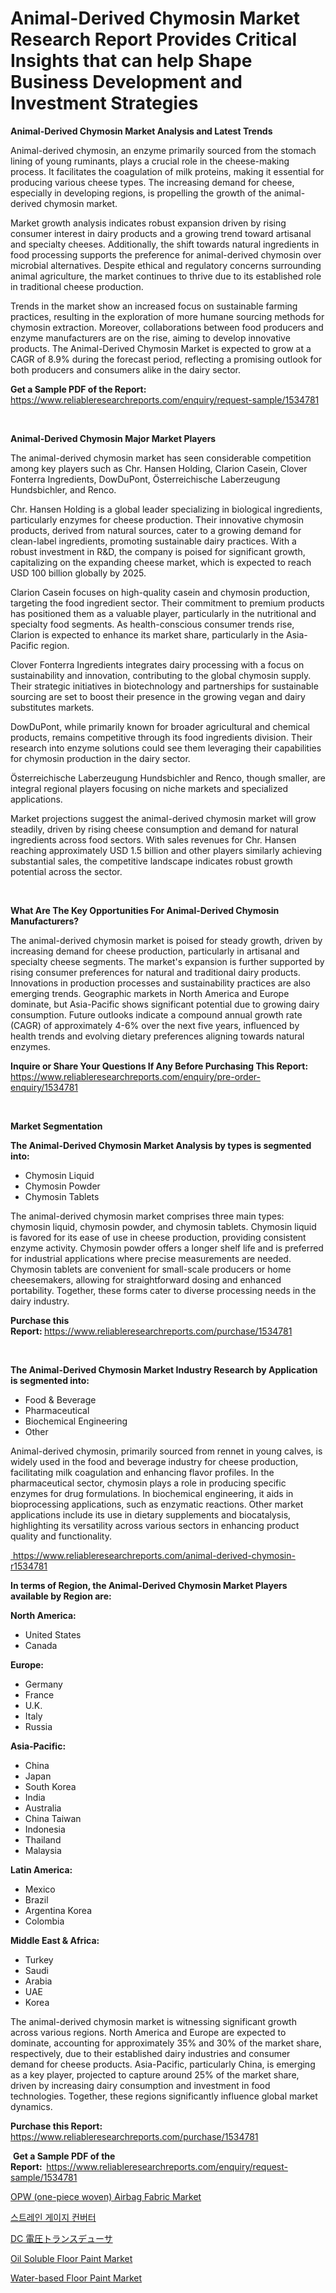 <p><h1>Animal-Derived Chymosin Market Research Report Provides Critical Insights that can help Shape Business Development and Investment Strategies</h1></p><p><strong>Animal-Derived Chymosin Market Analysis and Latest Trends</strong></p>
<p><p>Animal-derived chymosin, an enzyme primarily sourced from the stomach lining of young ruminants, plays a crucial role in the cheese-making process. It facilitates the coagulation of milk proteins, making it essential for producing various cheese types. The increasing demand for cheese, especially in developing regions, is propelling the growth of the animal-derived chymosin market. </p><p>Market growth analysis indicates robust expansion driven by rising consumer interest in dairy products and a growing trend toward artisanal and specialty cheeses. Additionally, the shift towards natural ingredients in food processing supports the preference for animal-derived chymosin over microbial alternatives. Despite ethical and regulatory concerns surrounding animal agriculture, the market continues to thrive due to its established role in traditional cheese production. </p><p>Trends in the market show an increased focus on sustainable farming practices, resulting in the exploration of more humane sourcing methods for chymosin extraction. Moreover, collaborations between food producers and enzyme manufacturers are on the rise, aiming to develop innovative products. The Animal-Derived Chymosin Market is expected to grow at a CAGR of 8.9% during the forecast period, reflecting a promising outlook for both producers and consumers alike in the dairy sector.</p></p>
<p><strong>Get a Sample PDF of the Report:&nbsp;</strong> <a href="https://www.reliableresearchreports.com/enquiry/request-sample/1534781?utm_campaign=38&utm_medium=2&utm_source=Github&utm_content=ia&utm_term=03042025&utm_id=animal-derived-chymosin">https://www.reliableresearchreports.com/enquiry/request-sample/1534781</a></p>
<p>&nbsp;</p>
<p><strong>Animal-Derived Chymosin Major Market Players</strong></p>
<p><p>The animal-derived chymosin market has seen considerable competition among key players such as Chr. Hansen Holding, Clarion Casein, Clover Fonterra Ingredients, DowDuPont, Österreichische Laberzeugung Hundsbichler, and Renco. </p><p>Chr. Hansen Holding is a global leader specializing in biological ingredients, particularly enzymes for cheese production. Their innovative chymosin products, derived from natural sources, cater to a growing demand for clean-label ingredients, promoting sustainable dairy practices. With a robust investment in R&D, the company is poised for significant growth, capitalizing on the expanding cheese market, which is expected to reach USD 100 billion globally by 2025.</p><p>Clarion Casein focuses on high-quality casein and chymosin production, targeting the food ingredient sector. Their commitment to premium products has positioned them as a valuable player, particularly in the nutritional and specialty food segments. As health-conscious consumer trends rise, Clarion is expected to enhance its market share, particularly in the Asia-Pacific region.</p><p>Clover Fonterra Ingredients integrates dairy processing with a focus on sustainability and innovation, contributing to the global chymosin supply. Their strategic initiatives in biotechnology and partnerships for sustainable sourcing are set to boost their presence in the growing vegan and dairy substitutes markets.</p><p>DowDuPont, while primarily known for broader agricultural and chemical products, remains competitive through its food ingredients division. Their research into enzyme solutions could see them leveraging their capabilities for chymosin production in the dairy sector.</p><p>Österreichische Laberzeugung Hundsbichler and Renco, though smaller, are integral regional players focusing on niche markets and specialized applications.</p><p>Market projections suggest the animal-derived chymosin market will grow steadily, driven by rising cheese consumption and demand for natural ingredients across food sectors. With sales revenues for Chr. Hansen reaching approximately USD 1.5 billion and other players similarly achieving substantial sales, the competitive landscape indicates robust growth potential across the sector.</p></p>
<p>&nbsp;</p>
<p><strong>What Are The Key Opportunities For Animal-Derived Chymosin Manufacturers?</strong></p>
<p><p>The animal-derived chymosin market is poised for steady growth, driven by increasing demand for cheese production, particularly in artisanal and specialty cheese segments. The market's expansion is further supported by rising consumer preferences for natural and traditional dairy products. Innovations in production processes and sustainability practices are also emerging trends. Geographic markets in North America and Europe dominate, but Asia-Pacific shows significant potential due to growing dairy consumption. Future outlooks indicate a compound annual growth rate (CAGR) of approximately 4-6% over the next five years, influenced by health trends and evolving dietary preferences aligning towards natural enzymes.</p></p>
<p><strong>Inquire or Share Your Questions If Any Before Purchasing This Report:</strong> <a href="https://www.reliableresearchreports.com/enquiry/pre-order-enquiry/1534781?utm_campaign=38&utm_medium=2&utm_source=Github&utm_content=ia&utm_term=03042025&utm_id=animal-derived-chymosin">https://www.reliableresearchreports.com/enquiry/pre-order-enquiry/1534781</a></p>
<p>&nbsp;</p>
<p><strong>Market Segmentation</strong></p>
<p><strong>The Animal-Derived Chymosin Market Analysis by types is segmented into:</strong></p>
<p><ul><li>Chymosin Liquid</li><li>Chymosin Powder</li><li>Chymosin Tablets</li></ul></p>
<p><p>The animal-derived chymosin market comprises three main types: chymosin liquid, chymosin powder, and chymosin tablets. Chymosin liquid is favored for its ease of use in cheese production, providing consistent enzyme activity. Chymosin powder offers a longer shelf life and is preferred for industrial applications where precise measurements are needed. Chymosin tablets are convenient for small-scale producers or home cheesemakers, allowing for straightforward dosing and enhanced portability. Together, these forms cater to diverse processing needs in the dairy industry.</p></p>
<p><strong>Purchase this Report:&nbsp;</strong><a href="https://www.reliableresearchreports.com/purchase/1534781?utm_campaign=38&utm_medium=2&utm_source=Github&utm_content=ia&utm_term=03042025&utm_id=animal-derived-chymosin">https://www.reliableresearchreports.com/purchase/1534781</a></p>
<p>&nbsp;</p>
<p><strong>The Animal-Derived Chymosin Market Industry Research by Application is segmented into:</strong></p>
<p><ul><li>Food & Beverage</li><li>Pharmaceutical</li><li>Biochemical Engineering</li><li>Other</li></ul></p>
<p><p>Animal-derived chymosin, primarily sourced from rennet in young calves, is widely used in the food and beverage industry for cheese production, facilitating milk coagulation and enhancing flavor profiles. In the pharmaceutical sector, chymosin plays a role in producing specific enzymes for drug formulations. In biochemical engineering, it aids in bioprocessing applications, such as enzymatic reactions. Other market applications include its use in dietary supplements and biocatalysis, highlighting its versatility across various sectors in enhancing product quality and functionality.</p></p>
<p><a href="https://www.reliableresearchreports.com/animal-derived-chymosin-r1534781?utm_campaign=38&utm_medium=2&utm_source=Github&utm_content=ia&utm_term=03042025&utm_id=animal-derived-chymosin">&nbsp;https://www.reliableresearchreports.com/animal-derived-chymosin-r1534781</a></p>
<p><strong>In terms of Region, the Animal-Derived Chymosin Market Players available by Region are:</strong></p>
<p>
    <p> <strong> North America: </strong>
        <ul>
            <li>United States</li>
            <li>Canada</li>
        </ul>
        </p> 
    <p> <strong> Europe: </strong>
        <ul>
            <li>Germany</li>
            <li>France</li>
            <li>U.K.</li>
            <li>Italy</li>
            <li>Russia</li>
        </ul>
        </p> 
    <p> <strong> Asia-Pacific: </strong>
        <ul>
            <li>China</li>
            <li>Japan</li>
            <li>South Korea</li>
            <li>India</li>
            <li>Australia</li>
            <li>China Taiwan</li>
            <li>Indonesia</li>
            <li>Thailand</li>
            <li>Malaysia</li>
        </ul>
        </p> 
    <p> <strong> Latin America: </strong>
        <ul>
            <li>Mexico</li>
            <li>Brazil</li>
            <li>Argentina Korea</li>
            <li>Colombia</li>
        </ul>
        </p> 
    <p> <strong> Middle East & Africa: </strong>
        <ul>
            <li>Turkey</li>
            <li>Saudi</li>
            <li>Arabia</li>
            <li>UAE</li>
            <li>Korea</li>
        </ul>
    </p>
    </p>
<p><p>The animal-derived chymosin market is witnessing significant growth across various regions. North America and Europe are expected to dominate, accounting for approximately 35% and 30% of the market share, respectively, due to their established dairy industries and consumer demand for cheese products. Asia-Pacific, particularly China, is emerging as a key player, projected to capture around 25% of the market share, driven by increasing dairy consumption and investment in food technologies. Together, these regions significantly influence global market dynamics.</p></p>
<p><strong>Purchase this Report: </strong><a href="https://www.reliableresearchreports.com/purchase/1534781?utm_campaign=38&utm_medium=2&utm_source=Github&utm_content=ia&utm_term=03042025&utm_id=animal-derived-chymosin">https://www.reliableresearchreports.com/purchase/1534781</a></p>
<p>&nbsp;<strong>Get a Sample PDF of the Report:&nbsp;&nbsp;</strong><a href="https://www.reliableresearchreports.com/enquiry/request-sample/1534781?utm_campaign=38&utm_medium=2&utm_source=Github&utm_content=ia&utm_term=03042025&utm_id=animal-derived-chymosin">https://www.reliableresearchreports.com/enquiry/request-sample/1534781</a></p>
<p><strong></strong></p>
<p><p><a href="https://github.com/decockogbaro25/Market-Research-Report-List-1/blob/main/opw-one-piece-woven-airbag-fabric-market.md?utm_campaign=38&utm_medium=2&utm_source=Github&utm_content=ia&utm_term=03042025&utm_id=animal-derived-chymosin">OPW (one-piece woven) Airbag Fabric Market</a></p><p><a href="https://github.com/laholand/Market-Research-Report-List-7/blob/main/807069951637.md?utm_campaign=38&utm_medium=2&utm_source=Github&utm_content=ia&utm_term=03042025&utm_id=animal-derived-chymosin">스트레인 게이지 컨버터</a></p><p><a href="https://github.com/mohamedbakry57/Market-Research-Report-List-7/blob/main/795637451635.md?utm_campaign=38&utm_medium=2&utm_source=Github&utm_content=ia&utm_term=03042025&utm_id=animal-derived-chymosin">DC 電圧トランスデューサ</a></p><p><a href="https://github.com/drielvinki/Market-Research-Report-List-1/blob/main/oil-soluble-floor-paint-market.md?utm_campaign=38&utm_medium=2&utm_source=Github&utm_content=ia&utm_term=03042025&utm_id=animal-derived-chymosin">Oil Soluble Floor Paint Market</a></p><p><a href="https://github.com/ghaligopezf5/Market-Research-Report-List-1/blob/main/water-based-floor-paint-market.md?utm_campaign=38&utm_medium=2&utm_source=Github&utm_content=ia&utm_term=03042025&utm_id=animal-derived-chymosin">Water-based Floor Paint Market</a></p></p>